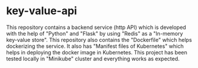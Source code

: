 # key-value-api
This repository contains a backend service (http API) which is developed with the help of "Python" and "Flask" by using "Redis" as a "In-memory key-value store". This repository also contains the "Dockerfile" which helps dockerizing the service. It also has "Manifest files of Kubernetes" which helps in deploying the docker image in Kubernetes. This project has been tested locally in "Minikube" cluster and everything works as expected.
